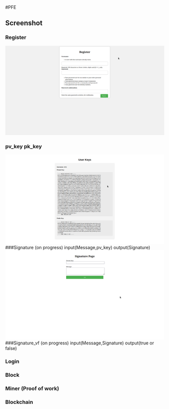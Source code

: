 #PFE 


## Screenshot
### Register
![](./1683935597.png)
### pv_key pk_key
![](./1683926564.png)
###Signature (on progress)  input(Message,pv_key) output(Signature)
![](./1683937074.png)
###Signature_vf (on progress)  input(Message,Signature)  output(true or false)

### Login

### Block

### Miner (Proof of work)

### Blockchain

